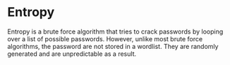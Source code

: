 # Entropy
Entropy is a brute force algorithm that tries to crack passwords by looping over a list of possible passwords. However, unlike most brute force algorithms, the password are not stored in a wordlist. They are randomly generated and are unpredictable as a result.
